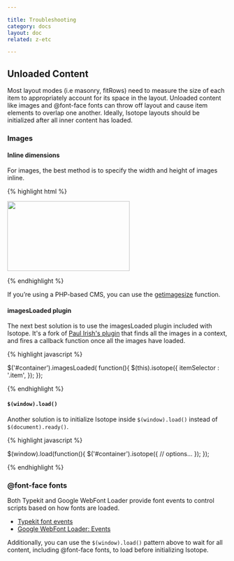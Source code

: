 ```yaml
---

title: Troubleshooting
category: docs
layout: doc
related: z-etc

---
```

 
## Unloaded Content
 
Most layout modes (i.e masonry, fitRows) need to measure the size of each item to appropriately account for its space in the layout. Unloaded content like images and @font-face fonts can throw off layout and cause item elements to overlap one another. Ideally, Isotope layouts should be initialized after all inner content has loaded.
 
### Images

#### Inline dimensions

For images, the best method is to specify the width and height of images inline.

{% highlight html %}

<img src="img-file.jpg" width="280" height="160" />

{% endhighlight %}

If you’re using a PHP-based CMS, you can use the [getimagesize](http://php.net/manual/en/function.getimagesize.php) function.

#### imagesLoaded plugin

The next best solution is to use the imagesLoaded plugin included with Isotope. It's a fork of [Paul Irish's plugin](https://gist.github.com/268257) that finds all the images in a context, and fires  a callback function once all the images have loaded.

{% highlight javascript %}

$('#container').imagesLoaded( function(){
  $(this).isotope({
    itemSelector : '.item',
  });
});

{% endhighlight %}

#### `$(window).load()`

Another solution is to initialize Isotope inside `$(window).load()` instead of `$(document).ready()`.

{% highlight javascript %}

$(window).load(function(){
  $('#container').isotope({
    // options...
  });
});

{% endhighlight %}

### @font-face fonts

Both Typekit and Google WebFont Loader provide font events to control scripts based on how fonts are loaded. 

+ [Typekit font events](http://blog.typekit.com/2010/10/18/more-control-with-typekits-font-events/)
+ [Google WebFont Loader: Events](http://code.google.com/apis/webfonts/docs/webfont_loader.html#Events)

Additionally, you can use the `$(window).load()` pattern above to wait for all content, including @font-face fonts, to load before initializing Isotope.


